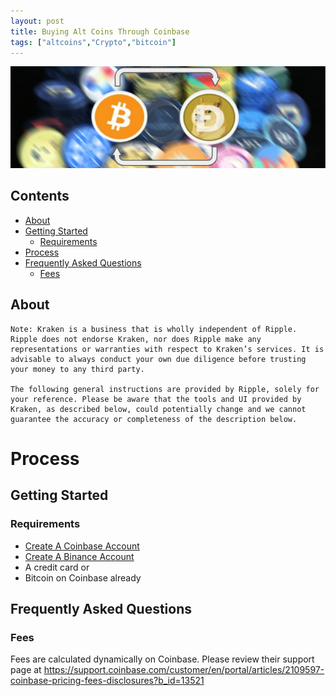 ```yaml
---
layout: post
title: Buying Alt Coins Through Coinbase
tags: ["altcoins","Crypto","bitcoin"]
---
```


![Hero_Image](https://github.com/aFunnyBit/aFunnyBit.github.io/raw/master/images/coinlogo.jpg "hero_image")


## Contents

- [About](#about)
- [Getting Started](#getting-started)
  - [Requirements](#requirements)
- [Process](#process)
- [Frequently Asked Questions](#frequently-asked-questions)
  - [Fees](#fees)


## About
```
Note: Kraken is a business that is wholly independent of Ripple. Ripple does not endorse Kraken, nor does Ripple make any representations or warranties with respect to Kraken’s services. It is advisable to always conduct your own due diligence before trusting your money to any third party.

The following general instructions are provided by Ripple, solely for your reference. Please be aware that the tools and UI provided by Kraken, as described below, could potentially change and we cannot guarantee the accuracy or completeness of the description below.
```

# Process

## Getting Started
### Requirements

- [Create A Coinbase Account](https://www.coinbase.com/signup)
- [Create A Binance Account](https://www.binance.com/?ref=15119907)
- A credit card 
or
- Bitcoin on Coinbase already


## Frequently Asked Questions
### Fees

Fees are calculated dynamically on Coinbase. Please review their support page at https://support.coinbase.com/customer/en/portal/articles/2109597-coinbase-pricing-fees-disclosures?b_id=13521
